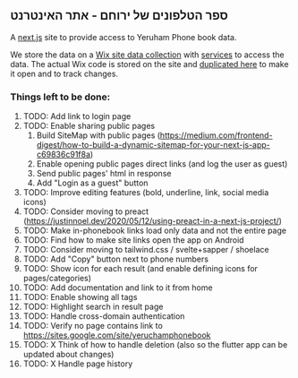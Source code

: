## ספר הטלפונים של ירוחם - אתר האינטרנט 

A [next.js](https://nextjs.org/) site to provide access to Yeruham Phone book data.

We store the data on a [Wix site data collection](https://www.wix.com/corvid/feature/database)
with [services](./wix-site-code) to access the data.
The actual Wix code is stored on the site and [duplicated here](./wix-site-code) to make it open and to track changes.

### Things left to be done:
1. TODO: Add <help> link to login page
1. TODO: Enable sharing public pages
   1. Build SiteMap with public pages (https://medium.com/frontend-digest/how-to-build-a-dynamic-sitemap-for-your-next-js-app-c69836c91f8a)
   1. Enable opening public pages direct links (and log the user as guest)
   1. Send public pages' html in <Head> response
   1. Add "Login as a guest" button 
1. TODO: Improve editing features (bold, underline, link, social media icons)
1. TODO: Consider moving to preact (https://justinnoel.dev/2020/05/12/using-preact-in-a-next-js-project/)
1. TODO: Make in-phonebook links load only data and not the entire page
1. TODO: Find how to make site links open the app on Android
1. TODO: Consider moving to tailwind.css / svelte+sapper / shoelace
1. TODO: Add "Copy" button next to phone numbers
1. TODO: Show icon for each result (and enable defining icons for pages/categories)
1. TODO: Add documentation and link to it from home
1. TODO: Enable showing all tags
1. TODO: Highlight search in result page
1. TODO: Handle cross-domain authentication
1. TODO: Verify no page contains link to https://sites.google.com/site/yeruchamphonebook
1. TODO: X Think of how to handle deletion (also so the flutter app can be updated about changes)
1. TODO: X Handle page history
